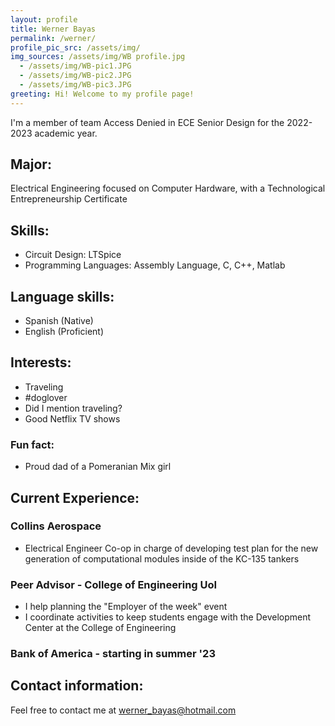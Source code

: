 ```yaml
---
layout: profile
title: Werner Bayas
permalink: /werner/
profile_pic_src: /assets/img/
img_sources: /assets/img/WB profile.jpg
  - /assets/img/WB-pic1.JPG
  - /assets/img/WB-pic2.JPG
  - /assets/img/WB-pic3.JPG
greeting: Hi! Welcome to my profile page!
---
```


I'm a member of team Access Denied in ECE Senior Design for the 2022-2023 academic year.

## Major:

Electrical Engineering focused on Computer Hardware, with a Technological Entrepreneurship Certificate

## Skills:
- Circuit Design: LTSpice
- Programming Languages: Assembly Language, C, C++, Matlab

## Language skills:
- Spanish (Native)
- English (Proficient)

## Interests:
- Traveling
- #doglover
- Did I mention traveling?
- Good Netflix TV shows

### Fun fact: 
- Proud dad of a Pomeranian Mix girl  

## Current Experience:

### Collins Aerospace
- Electrical Engineer Co-op in charge of developing test plan 
for the new generation of computational modules inside of the KC-135 tankers

### Peer Advisor - College of Engineering UoI
- I help planning the "Employer of the week" event
- I coordinate activities to keep students
 engage with the Development Center at the College of Engineering

### Bank of America - starting in summer '23



## Contact information:
Feel free to contact me at [werner_bayas@hotmail.com](mailto:werner_bayas@hotmail.com)